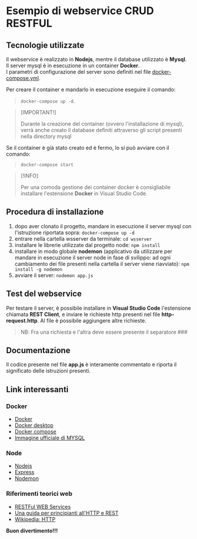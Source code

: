 # Esempio di webservice CRUD RESTFUL

## Tecnologie utilizzate
Il webservice è realizzato in **Nodejs**, mentre il database utilizzato è **Mysql**.  
Il server mysql è in esecuzione in un container **Docker**.  
I parametri di configurazione del server sono definiti nel file <u>docker-compose.yml</u>.  

Per creare il container e mandarlo in esecuzione eseguire il comando:

>`docker-compose up -d`. 

>[IMPORTANT!]
>
>Durante la creazione del container (ovvero l'installazione di mysql), verrà anche creato il database definiti attraverso gli script presenti nella directory mysql

Se il container è già stato creato ed è fermo, lo si può avviare con il comando:

> `docker-compose start`

>[!INFO]
>
>Per una comoda gestione dei container docker è consigliabile installare l'estensione **Docker** in Visual Studio Code.

## Procedura di installazione
1. dopo aver clonato il progetto, mandare in esecuzione il server mysql con l'istruzione riportata sopra: `docker-compose up -d`
2. entrare nella cartella wsserver da terminale: `cd wsserver`
3. installare le librerie utilizzate dal progetto node: `npm install`
4. installare in modo globale **nodemon** (applicativo da utilizzare per mandare in esecuzione il server node in fase di svilippo: ad ogni cambiamento dei file presenti nella cartella il server viene riavviato): `npm install -g nodemon`
5. avviare il server: `nodemon app.js`

## Test del webservice
Per testare il server, è possibile installare in **Visual Studio Code** l'estensione chiamata **REST Client**, e inviare le richieste http presenti nel file **http-request.http**.
Al file è possibile aggiungere altre richieste.  
>NB: Fra una richiesta e l'altra deve essere presente il separatore ###

## Documentazione
Il codice presente nel file **app.js** è interamente commentato e riporta il significato delle istruzioni presenti.

## Link interessanti
### Docker
- [Docker](https://www.docker.com/)
- [Docker desktop](https://www.docker.com/products/docker-desktop/)
- [Docker compose](https://docs.docker.com/compose/)
- [Immagine ufficiale di MYSQL](https://hub.docker.com/_/mysql)
### Node
- [Nodejs](https://nodejs.org/en)
- [Express](https://expressjs.com/it/)
- [Nodemon](https://www.npmjs.com/package/nodemon)
### Riferimenti teorici web
- [RESTFul WEB Services](https://www.html.it/guide/restful-web-services-la-guida/)
- [Una guida per principianti all'HTTP e REST](https://code.tutsplus.com/it/a-beginners-guide-to-http-and-rest--net-16340t)
- [Wikipedia: HTTP](https://it.wikipedia.org/wiki/Hypertext_Transfer_Protocol)

  
    
  
**Buon divertimento!!!**